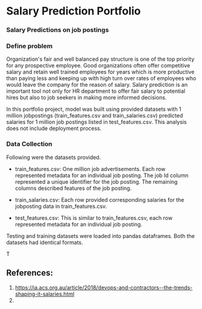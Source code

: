 # Salary Prediction Portfolio
### Salary Predictions on job postings

### Define problem
Organization's fair and well balanced pay structure is one of the top priority for any prospective employee. Good organizations often offer competitive salary and retain well trained employees for years which is more productive than paying less and  keeping  up with high turn over rates of employees who would leave the company for the reason of salary. Salary prediction is an important tool not only for HR department to offer fair salary to potential hires but also to job seekers in making more informed decisions.

In this portfolio project, model was built using provided datasets with 1 million jobpostings (train_features.csv and train_salaries.csv) predicted salaries for 1 million job postings listed in test_features.csv. This analysis does not include deployment process.

### Data Collection
Following were the datasets provided.

* train_features.csv: One million job advertisements. Each row represented metadata for an individual job posting. The job Id column represented a unique identifier for the job posting. The remaining columns described features of the job posting.

* train_salaries.csv: Each row provided corresponding salaries for the jobposting data in train_features.csv.

* test_features.csv: This is similar to train_features.csv, each row represented metadata for an individual job posting.

Testing and training datasets were loaded into pandas dataframes. Both the datasets had identical formats.

T










## References:
1. https://ia.acs.org.au/article/2018/devops-and-contractors--the-trends-shaping-it-salaries.html
2.
